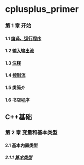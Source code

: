 # cplusplus_primer
### 第 1 章 开始
#### 1.1 [编译、运行程序](0/1_1.md)
#### 1.2 [输入输出流](0/1_2.md)
#### 1.3 [注释](0/1_3.md)
#### 1.4 [控制流](0/1_4.md)
#### 1.5 类简介
#### 1.6 书店程序
## C++基础
### 第 2 章 变量和基本类型
#### 2.1 基本内置类型
##### 2.1.1 [算术类型](1/2_1_1.md)
